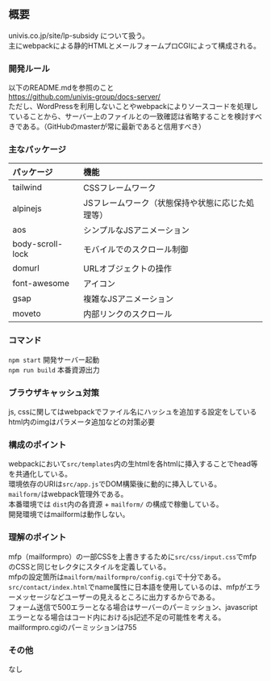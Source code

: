 ## 概要
univis.co.jp/site/lp-subsidy について扱う。  
主にwebpackによる静的HTMLとメールフォームプロCGIによって構成される。

### 開発ルール
以下のREADME.mdを参照のこと  
<https://github.com/univis-group/docs-server/>  
ただし、WordPressを利用しないことやwebpackによりソースコードを処理していることから、サーバー上のファイルとの一致確認は省略することを検討すべきである。（GitHubのmasterが常に最新であると信用すべき）

### 主なパッケージ
| パッケージ | 機能 |
|:-----------|:------------|
|  tailwind  |  CSSフレームワーク  |
|  alpinejs  |  JSフレームワーク（状態保持や状態に応じた処理等）  |
|  aos  |  シンプルなJSアニメーション  |
|  body-scroll-lock  |  モバイルでのスクロール制御  |
|  domurl  |  URLオブジェクトの操作  |
|  font-awesome  |  アイコン  |
|  gsap  |  複雑なJSアニメーション  |
|  moveto  |  内部リンクのスクロール  |

### コマンド
`npm start` 開発サーバー起動  
`npm run build` 本番資源出力

### ブラウザキャッシュ対策
js, cssに関してはwebpackでファイル名にハッシュを追加する設定をしている  
html内のimgはパラメータ追加などの対策必要

### 構成のポイント
webpackにおいて`src/templates`内の生htmlを各htmlに挿入することでhead等を共通化している。  
環境依存のURIは`src/app.js`でDOM構築後に動的に挿入している。  
`mailform/`はwebpack管理外である。  
本番環境では `dist`内の各資源 + `mailform/` の構成で稼働している。  
開発環境ではmailformは動作しない。

### 理解のポイント
mfp（mailformpro）の一部CSSを上書きするために`src/css/input.css`でmfpのCSSと同じセレクタにスタイルを定義している。  
mfpの設定箇所は`mailform/mailformpro/config.cgi`で十分である。  
`src/contact/index.html`でname属性に日本語を使用しているのは、mfpがエラーメッセージなどユーザーの見えるところに出力するからである。  
フォーム送信で500エラーとなる場合はサーバーのパーミッション、javascriptエラーとなる場合はコード内におけるjs記述不足の可能性を考える。
mailformpro.cgiのパーミッションは755

### その他
なし